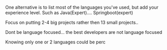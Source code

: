One alternative is to list most of the languages you've used, but add your experience level. Such as Java(Expert).... Springboot(expert)

Focus on putting 2-4 big projects rather then 13 small projects..

Dont be language focused... the best developers are not language focused

Knowing only one or 2 languages could be perc
